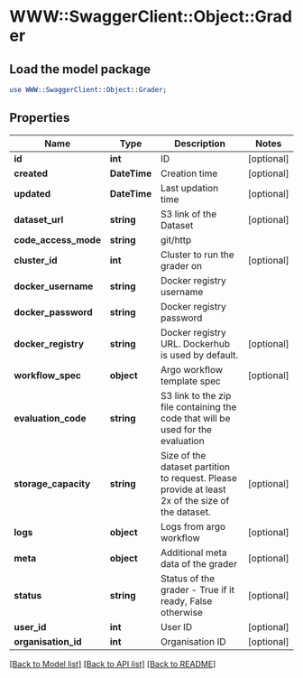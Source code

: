# WWW::SwaggerClient::Object::Grader

## Load the model package
```perl
use WWW::SwaggerClient::Object::Grader;
```

## Properties
Name | Type | Description | Notes
------------ | ------------- | ------------- | -------------
**id** | **int** | ID | [optional] 
**created** | **DateTime** | Creation time | [optional] 
**updated** | **DateTime** | Last updation time | [optional] 
**dataset_url** | **string** | S3 link of the Dataset | [optional] 
**code_access_mode** | **string** | git/http | 
**cluster_id** | **int** | Cluster to run the grader on | [optional] 
**docker_username** | **string** | Docker registry username | 
**docker_password** | **string** | Docker registry password | 
**docker_registry** | **string** | Docker registry URL. Dockerhub is used by default. | [optional] 
**workflow_spec** | **object** | Argo workflow template spec | [optional] 
**evaluation_code** | **string** | S3 link to the zip file containing the code that will be used for the evaluation | 
**storage_capacity** | **string** | Size of the dataset partition to request. Please provide at least 2x of the size of the dataset. | [optional] 
**logs** | **object** | Logs from argo workflow | [optional] 
**meta** | **object** | Additional meta data of the grader | [optional] 
**status** | **string** | Status of the grader - True if it ready, False otherwise | [optional] 
**user_id** | **int** | User ID | [optional] 
**organisation_id** | **int** | Organisation ID | [optional] 

[[Back to Model list]](../README.md#documentation-for-models) [[Back to API list]](../README.md#documentation-for-api-endpoints) [[Back to README]](../README.md)


